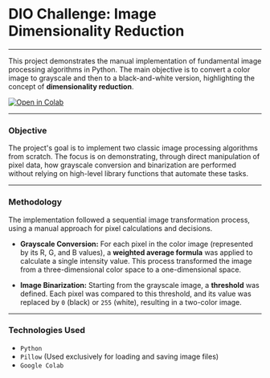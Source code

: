 # **DIO Challenge: Image Dimensionality Reduction**

-----

This project demonstrates the manual implementation of fundamental image processing algorithms in Python. The main objective is to convert a color image to grayscale and then to a black-and-white version, highlighting the concept of **dimensionality reduction**.

[![Open in Colab](https://colab.research.google.com/assets/colab-badge.svg)](https://colab.research.google.com/drive/11Whp_pj1F0Da0Xv60TPLaNAf-gusWC05?usp=sharing)

-----

### **Objective**

The project's goal is to implement two classic image processing algorithms from scratch. The focus is on demonstrating, through direct manipulation of pixel data, how grayscale conversion and binarization are performed without relying on high-level library functions that automate these tasks.

-----

### **Methodology**

The implementation followed a sequential image transformation process, using a manual approach for pixel calculations and decisions.

  * **Grayscale Conversion:** For each pixel in the color image (represented by its R, G, and B values), a **weighted average formula** was applied to calculate a single intensity value. This process transformed the image from a three-dimensional color space to a one-dimensional space.

  * **Image Binarization:** Starting from the grayscale image, a **threshold** was defined. Each pixel was compared to this threshold, and its value was replaced by `0` (black) or `255` (white), resulting in a two-color image.

-----

### **Technologies Used**

  - `Python`
  - `Pillow` (Used exclusively for loading and saving image files)
  - `Google Colab`
